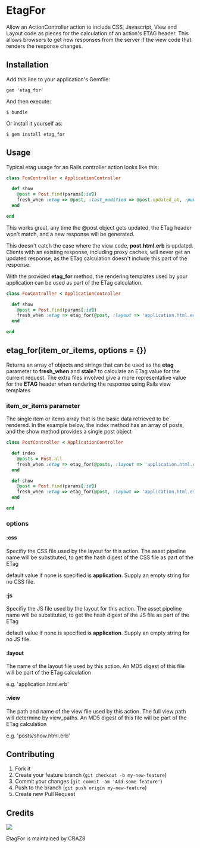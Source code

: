 # EtagFor

Allow an ActionController action to include CSS, Javascript, View and Layout code as pieces for the calculation of an action's ETAG header.  This allows
browsers to get new responses from the server if the view code that renders the response changes.

## Installation

Add this line to your application's Gemfile:

    gem 'etag_for'

And then execute:

    $ bundle

Or install it yourself as:

    $ gem install etag_for

## Usage

Typical etag usage for an Rails controller action looks like this:

```ruby
class FooController < ApplicationController

  def show
    @post = Post.find(params[:id])
    fresh_when :etag => @post, :last_modified => @post.updated_at, :public => true
  end

end
```

This works great, any time the @post object gets updated, the ETag header won't match, and a new response will be generated.

This doesn't catch the case where the view code, **post.html.erb** is updated.  Clients with an existing response, including proxy caches, will never get an
updated response, as the ETag calculation doesn't include this part of the response.

With the provided **etag_for** method, the rendering templates used by your application can be used as part of the ETag calculation.

```ruby
class FooController < ApplicationController

  def show
    @post = Post.find(params[:id])
    fresh_when :etag => etag_for(@post, :layout => 'application.html.erb', :view => 'post/show.html.erb'), :last_modified => @post.updated_at, :public => true
  end

end
```

## etag_for(item_or_items, options = {})

Returns an array of objects and strings that can be used as the **etag** parameter to **fresh_when** and **stale?** to calculate
an ETag value for the current request.  The extra files involved give a more representative value for the **ETAG** header when rendering the
response using Rails view templates

### item_or_items parameter

The single item or items array that is the basic data retrieved to be rendered.  In the example below, the index method has an array of posts, and the show method
provides a single post object

```ruby
class PostController < ApplicationController

  def index
    @posts = Post.all
    fresh_when :etag => etag_for(@posts, :layout => 'application.html.erb', :view => 'post/index.html.erb'), :last_modified => @posts.first.updated_at, :public => true
  end

  def show
    @post = Post.find(params[:id])
    fresh_when :etag => etag_for(@post, :layout => 'application.html.erb', :view => 'post/show.html.erb'), :last_modified => @post.updated_at, :public => true
  end

end
```

### options

#### :css

Specifiy the CSS file used by the layout for this action.  The asset pipeline name will be substituted, to get the hash digest of the CSS file as part of the
ETag

default value if none is specified is **application**.  Supply an empty string for no CSS file.

#### :js

Specifiy the JS file used by the layout for this action.  The asset pipeline name will be substituted, to get the hash digest of the JS file as part of the
ETag

default value if none is specified is **application**.  Supply an empty string for no JS file.

#### :layout

The name of the layout file used by this action.  An MD5 digest of this file will be part of the ETag calculation

e.g. 'application.html.erb'

#### :view

The path and name of the view file used by this action. The full view path will determine by view_paths.  An MD5 digest of this file will be part of the ETag calculation

e.g. 'posts/show.html.erb'

## Contributing

1. Fork it
2. Create your feature branch (`git checkout -b my-new-feature`)
3. Commit your changes (`git commit -am 'Add some feature'`)
4. Push to the branch (`git push origin my-new-feature`)
5. Create new Pull Request

## Credits

[<img src="http://d1za39ny3bo0r4.cloudfront.net/assets/craz8-logo-8e807e1c44376d564da419a6d82ec5be.png">](http://craz8.com)

EtagFor is maintained by CRAZ8

